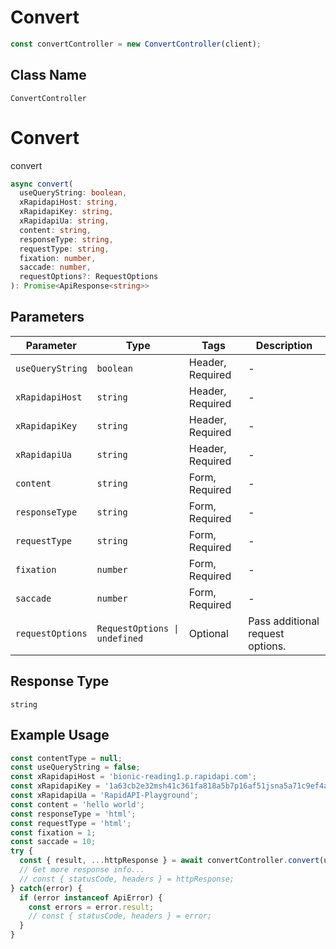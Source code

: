 # Convert

```ts
const convertController = new ConvertController(client);
```

## Class Name

`ConvertController`


# Convert

convert

```ts
async convert(
  useQueryString: boolean,
  xRapidapiHost: string,
  xRapidapiKey: string,
  xRapidapiUa: string,
  content: string,
  responseType: string,
  requestType: string,
  fixation: number,
  saccade: number,
  requestOptions?: RequestOptions
): Promise<ApiResponse<string>>
```

## Parameters

| Parameter | Type | Tags | Description |
|  --- | --- | --- | --- |
| `useQueryString` | `boolean` | Header, Required | - |
| `xRapidapiHost` | `string` | Header, Required | - |
| `xRapidapiKey` | `string` | Header, Required | - |
| `xRapidapiUa` | `string` | Header, Required | - |
| `content` | `string` | Form, Required | - |
| `responseType` | `string` | Form, Required | - |
| `requestType` | `string` | Form, Required | - |
| `fixation` | `number` | Form, Required | - |
| `saccade` | `number` | Form, Required | - |
| `requestOptions` | `RequestOptions \| undefined` | Optional | Pass additional request options. |

## Response Type

`string`

## Example Usage

```ts
const contentType = null;
const useQueryString = false;
const xRapidapiHost = 'bionic-reading1.p.rapidapi.com';
const xRapidapiKey = '1a63cb2e32msh41c361fa818a5b7p16af51jsna5a71c9ef4a8';
const xRapidapiUa = 'RapidAPI-Playground';
const content = 'hello world';
const responseType = 'html';
const requestType = 'html';
const fixation = 1;
const saccade = 10;
try {
  const { result, ...httpResponse } = await convertController.convert(useQueryString, xRapidapiHost, xRapidapiKey, xRapidapiUa, content, responseType, requestType, fixation, saccade);
  // Get more response info...
  // const { statusCode, headers } = httpResponse;
} catch(error) {
  if (error instanceof ApiError) {
    const errors = error.result;
    // const { statusCode, headers } = error;
  }
}
```

